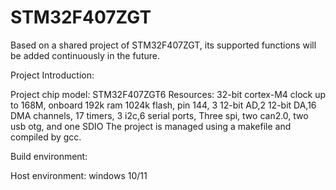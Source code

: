 # STM32F407ZGT
Based on a shared project of STM32F407ZGT, its supported functions will be added continuously in the future.


Project Introduction:

Project chip model: STM32F407ZGT6
Resources: 32-bit cortex-M4 clock up to 168M, onboard 192k ram 1024k flash, pin 144, 3 12-bit AD,2 12-bit DA,16 DMA channels, 17 timers, 3 i2c,6 serial ports, Three spi, two can2.0, two usb otg, and one SDIO
The project is managed using a makefile and compiled by gcc.


Build environment:

Host environment: windows 10/11





